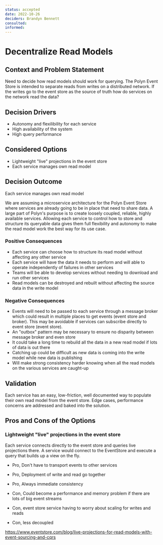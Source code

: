 ```yaml
---
status: accepted
date: 2022-10-26
deciders: Brandyn Bennett
consulted:
informed:
---
```

# Decentralize Read Models

## Context and Problem Statement

Need to decide how read models should work for querying. The Polyn Event Store is intended to separate reads from writes on a distributed network. If the writes go to the event store as the source of truth how do services on the network read the data?

## Decision Drivers

* Autonomy and flexilibility for each service
* High availability of the system
* High query performance

## Considered Options

* Lightweight "live" projections in the event store
* Each service manages own read model

## Decision Outcome

Each service manages own read model

We are assuming a microservice architecture for the Polyn Event Store where services are already going to be in place that need to share data. A large part of Polyn's purpose is to create loosely coupled, reliable, highly available services. Allowing each service to control how to store and structure its queryable data gives them full flexibility and autonomy to make the read model work the best way for its use case.

### Positive Consequences

* Each service can choose how to structure its read model without affecting any other service
* Each service will have the data it needs to perform and will able to operate independently of failures in other services
* Teams will be able to develop services without needing to download and run other services
* Read models can be destroyed and rebuilt without affecting the source data in the write model

### Negative Consequences

* Events will need to be passed to each service through a message broker which could result in multiple places to get events (event store and broker). This may be avoidable if services can subscribe directly to event store (event store).
* An "outbox" pattern may be necessary to ensure no disparity between message broker and even store
* It could take a long time to rebuild all the data in a new read model if lots of data is out there
* Catching up could be difficult as new data is coming into the write model while new data is publishing
* Will make strong consistency harder knowing when all the read models on the various services are caught-up

## Validation

Each service has an easy, low-friction, well documented way to populate their own read model from the event store. Edge cases, performance concerns are addressed and baked into the solution.

## Pros and Cons of the Options

### Lightweight "live" projections in the event store

Each service connects directly to the event store and queries live projections there. A service would connect to the EventStore and execute a query that builds up a view on the fly.

* Pro, Don't have to transport events to other services
* Pro, Deployment of write and read go together
* Pro, Always immediate consistency

* Con, Could become a performance and memory problem if there are lots of big event streams
* Con, event store service having to worry about scaling for writes and reads
* Con, less decoupled

https://www.eventstore.com/blog/live-projections-for-read-models-with-event-sourcing-and-cqrs
